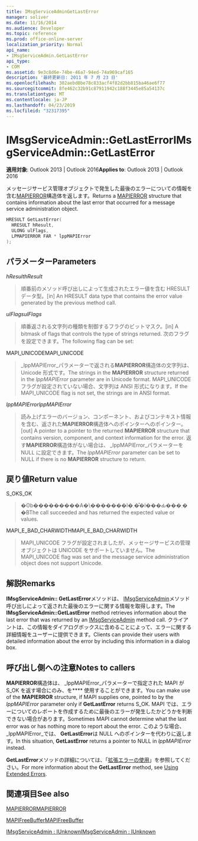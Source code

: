 ```yaml
---
title: IMsgServiceAdminGetLastError
manager: soliver
ms.date: 11/16/2014
ms.audience: Developer
ms.topic: reference
ms.prod: office-online-server
localization_priority: Normal
api_name:
- IMsgServiceAdmin.GetLastError
api_type:
- COM
ms.assetid: 9e3c8d6e-74be-46a7-94ed-74a969caf165
description: '最終更新日: 2011 年 7 月 23 日'
ms.openlocfilehash: 302aebd0be78c833acf4f82d2bb815ba46ae6f77
ms.sourcegitcommit: 8fe462c32b91c87911942c188f3445e85a54137c
ms.translationtype: MT
ms.contentlocale: ja-JP
ms.lasthandoff: 04/23/2019
ms.locfileid: "32317395"
---
```

# <a name="imsgserviceadmingetlasterror"></a><span data-ttu-id="f8bfd-103">IMsgServiceAdmin::GetLastError</span><span class="sxs-lookup"><span data-stu-id="f8bfd-103">IMsgServiceAdmin::GetLastError</span></span>

  
  
<span data-ttu-id="f8bfd-104">**適用対象**: Outlook 2013 | Outlook 2016</span><span class="sxs-lookup"><span data-stu-id="f8bfd-104">**Applies to**: Outlook 2013 | Outlook 2016</span></span> 
  
<span data-ttu-id="f8bfd-105">メッセージサービス管理オブジェクトで発生した最後のエラーについての情報を含む[MAPIERROR](mapierror.md)構造体を返します。</span><span class="sxs-lookup"><span data-stu-id="f8bfd-105">Returns a [MAPIERROR](mapierror.md) structure that contains information about the last error that occurred for a message service administration object.</span></span> 
  
```cpp
HRESULT GetLastError(
  HRESULT hResult,
  ULONG ulFlags,
  LPMAPIERROR FAR * lppMAPIError
);
```

## <a name="parameters"></a><span data-ttu-id="f8bfd-106">パラメーター</span><span class="sxs-lookup"><span data-stu-id="f8bfd-106">Parameters</span></span>

 <span data-ttu-id="f8bfd-107">_hResult_</span><span class="sxs-lookup"><span data-stu-id="f8bfd-107">_hResult_</span></span>
  
> <span data-ttu-id="f8bfd-108">順番前のメソッド呼び出しによって生成されたエラー値を含む HRESULT データ型。</span><span class="sxs-lookup"><span data-stu-id="f8bfd-108">[in] An HRESULT data type that contains the error value generated by the previous method call.</span></span>
    
 <span data-ttu-id="f8bfd-109">_ulFlags_</span><span class="sxs-lookup"><span data-stu-id="f8bfd-109">_ulFlags_</span></span>
  
> <span data-ttu-id="f8bfd-110">順番返される文字列の種類を制御するフラグのビットマスク。</span><span class="sxs-lookup"><span data-stu-id="f8bfd-110">[in] A bitmask of flags that controls the type of strings returned.</span></span> <span data-ttu-id="f8bfd-111">次のフラグを設定できます。</span><span class="sxs-lookup"><span data-stu-id="f8bfd-111">The following flag can be set:</span></span>
    
<span data-ttu-id="f8bfd-112">MAPI_UNICODE</span><span class="sxs-lookup"><span data-stu-id="f8bfd-112">MAPI_UNICODE</span></span> 
  
> <span data-ttu-id="f8bfd-113">_lppMAPIError_パラメーターで返される**MAPIERROR**構造体の文字列は、Unicode 形式です。</span><span class="sxs-lookup"><span data-stu-id="f8bfd-113">The strings in the **MAPIERROR** structure returned in the  _lppMAPIError_ parameter are in Unicode format.</span></span> <span data-ttu-id="f8bfd-114">MAPI_UNICODE フラグが設定されていない場合、文字列は ANSI 形式になります。</span><span class="sxs-lookup"><span data-stu-id="f8bfd-114">If the MAPI_UNICODE flag is not set, the strings are in ANSI format.</span></span> 
    
 <span data-ttu-id="f8bfd-115">_lppMAPIError_</span><span class="sxs-lookup"><span data-stu-id="f8bfd-115">_lppMAPIError_</span></span>
  
> <span data-ttu-id="f8bfd-116">読み上げエラーのバージョン、コンポーネント、およびコンテキスト情報を含む、返された**MAPIERROR**構造体へのポインターへのポインター。</span><span class="sxs-lookup"><span data-stu-id="f8bfd-116">[out] A pointer to a pointer to the returned **MAPIERROR** structure that contains version, component, and context information for the error.</span></span> <span data-ttu-id="f8bfd-117">返す**MAPIERROR**構造体がない場合は、 _lppMAPIError_パラメーターを NULL に設定できます。</span><span class="sxs-lookup"><span data-stu-id="f8bfd-117">The  _lppMAPIError_ parameter can be set to NULL if there is no **MAPIERROR** structure to return.</span></span> 
    
## <a name="return-value"></a><span data-ttu-id="f8bfd-118">戻り値</span><span class="sxs-lookup"><span data-stu-id="f8bfd-118">Return value</span></span>

<span data-ttu-id="f8bfd-119">S_OK</span><span class="sxs-lookup"><span data-stu-id="f8bfd-119">S_OK</span></span> 
  
> <span data-ttu-id="f8bfd-120">�ʘb���������A�\�������l�܂��͒l���Ԃ���܂��B</span><span class="sxs-lookup"><span data-stu-id="f8bfd-120">The call succeeded and has returned the expected value or values.</span></span>
    
<span data-ttu-id="f8bfd-121">MAPI_E_BAD_CHARWIDTH</span><span class="sxs-lookup"><span data-stu-id="f8bfd-121">MAPI_E_BAD_CHARWIDTH</span></span> 
  
> <span data-ttu-id="f8bfd-122">MAPI_UNICODE フラグが設定されましたが、メッセージサービスの管理オブジェクトは UNICODE をサポートしていません。</span><span class="sxs-lookup"><span data-stu-id="f8bfd-122">The MAPI_UNICODE flag was set and the message service administration object does not support Unicode.</span></span>
    
## <a name="remarks"></a><span data-ttu-id="f8bfd-123">解説</span><span class="sxs-lookup"><span data-stu-id="f8bfd-123">Remarks</span></span>

<span data-ttu-id="f8bfd-124">**IMsgServiceAdmin:: GetLastError**メソッドは、 [IMsgServiceAdmin](imsgserviceadminiunknown.md)メソッド呼び出しによって返された最後のエラーに関する情報を取得します。</span><span class="sxs-lookup"><span data-stu-id="f8bfd-124">The **IMsgServiceAdmin::GetLastError** method retrieves information about the last error that was returned by an [IMsgServiceAdmin](imsgserviceadminiunknown.md) method call.</span></span> <span data-ttu-id="f8bfd-125">クライアントは、この情報をダイアログボックスに含めることによって、エラーに関する詳細情報をユーザーに提供できます。</span><span class="sxs-lookup"><span data-stu-id="f8bfd-125">Clients can provide their users with detailed information about the error by including this information in a dialog box.</span></span> 
  
## <a name="notes-to-callers"></a><span data-ttu-id="f8bfd-126">呼び出し側への注意</span><span class="sxs-lookup"><span data-stu-id="f8bfd-126">Notes to callers</span></span>

<span data-ttu-id="f8bfd-127">**MAPIERROR**構造体は、 _lppMAPIError_パラメーターで指定された MAPI が S_OK を返す場合にのみ、を\*\*\*\* 使用することができます。</span><span class="sxs-lookup"><span data-stu-id="f8bfd-127">You can make use of the **MAPIERROR** structure, if MAPI supplies one, pointed to by the  _lppMAPIError_ parameter only if **GetLastError** returns S_OK.</span></span> <span data-ttu-id="f8bfd-128">MAPI では、エラーについてのレポートを作成するために最後のエラーが発生したかどうかを判断できない場合があります。</span><span class="sxs-lookup"><span data-stu-id="f8bfd-128">Sometimes MAPI cannot determine what the last error was or has nothing more to report about the error.</span></span> <span data-ttu-id="f8bfd-129">このような場合、 _lppMAPIError_では、 **GetLastError**は NULL へのポインターを代わりに返します。</span><span class="sxs-lookup"><span data-stu-id="f8bfd-129">In this situation, **GetLastError** returns a pointer to NULL in  _lppMAPIError_ instead.</span></span> 
  
<span data-ttu-id="f8bfd-130">**GetLastError**メソッドの詳細については、「[拡張エラーの使用](mapi-extended-errors.md)」を参照してください。</span><span class="sxs-lookup"><span data-stu-id="f8bfd-130">For more information about the **GetLastError** method, see [Using Extended Errors](mapi-extended-errors.md).</span></span>
  
## <a name="see-also"></a><span data-ttu-id="f8bfd-131">関連項目</span><span class="sxs-lookup"><span data-stu-id="f8bfd-131">See also</span></span>



[<span data-ttu-id="f8bfd-132">MAPIERROR</span><span class="sxs-lookup"><span data-stu-id="f8bfd-132">MAPIERROR</span></span>](mapierror.md)
  
[<span data-ttu-id="f8bfd-133">MAPIFreeBuffer</span><span class="sxs-lookup"><span data-stu-id="f8bfd-133">MAPIFreeBuffer</span></span>](mapifreebuffer.md)
  
[<span data-ttu-id="f8bfd-134">IMsgServiceAdmin : IUnknown</span><span class="sxs-lookup"><span data-stu-id="f8bfd-134">IMsgServiceAdmin : IUnknown</span></span>](imsgserviceadminiunknown.md)

